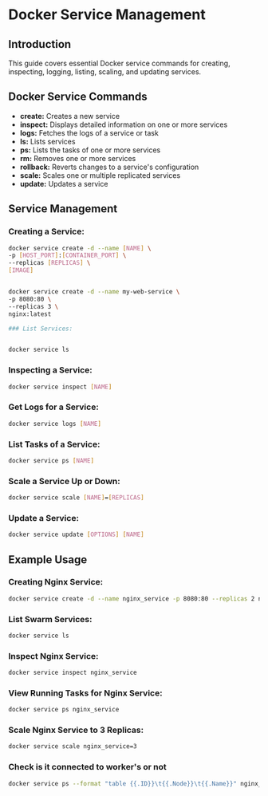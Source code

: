# Docker Service Management

## Introduction

This guide covers essential Docker service commands for creating, inspecting, logging, listing, scaling, and updating services.

## Docker Service Commands

- **create:** Creates a new service
- **inspect:** Displays detailed information on one or more services
- **logs:** Fetches the logs of a service or task
- **ls:** Lists services
- **ps:** Lists the tasks of one or more services
- **rm:** Removes one or more services
- **rollback:** Reverts changes to a service's configuration
- **scale:** Scales one or multiple replicated services
- **update:** Updates a service

## Service Management

### Creating a Service:

```bash
docker service create -d --name [NAME] \
-p [HOST_PORT]:[CONTAINER_PORT] \
--replicas [REPLICAS] \
[IMAGE]


docker service create -d --name my-web-service \
-p 8080:80 \
--replicas 3 \
nginx:latest

### List Services:


docker service ls
```

### Inspecting a Service:

```bash
docker service inspect [NAME]
```

### Get Logs for a Service:

```bash
docker service logs [NAME]
```

### List Tasks of a Service:

```bash
docker service ps [NAME]
```

### Scale a Service Up or Down:

```bash
docker service scale [NAME]=[REPLICAS]
```

### Update a Service:

```bash
docker service update [OPTIONS] [NAME]
```

## Example Usage

### Creating Nginx Service:

```bash
docker service create -d --name nginx_service -p 8080:80 --replicas 2 nginx:latest
```

### List Swarm Services:

```bash
docker service ls
```

### Inspect Nginx Service:

```bash
docker service inspect nginx_service
```

### View Running Tasks for Nginx Service:

```bash
docker service ps nginx_service
```

### Scale Nginx Service to 3 Replicas:

```bash
docker service scale nginx_service=3
```
### Check is it connected to worker's or not 

```bash
docker service ps --format "table {{.ID}}\t{{.Node}}\t{{.Name}}" nginx_service
```
